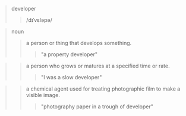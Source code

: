 > developer
>> /dɪˈvɛləpə/

> noun
>> a person or thing that develops something.
>>> "a property developer"

> 
>> a person who grows or matures at a specified time or rate.
>>> "I was a slow developer"

> 
>> a chemical agent used for treating photographic film to make a visible image.
>>> "photography paper in a trough of developer"


